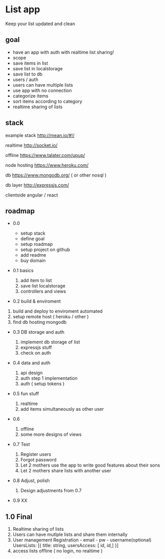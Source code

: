 # List app
Keep your list updated and clean

## goal
- have an app with auth with realtime list sharing!
- scope
- save items in list
- save list in localstorage
- save list to db
- users / auth
- users can have multiple lists
- use app with no connection
- categorize items
- sort items according to category
- realtime sharing of lists

## stack
example stack
http://mean.io/#!/

realtime
http://socket.io/

offline
https://www.talater.com/upup/

node hosting
https://www.heroku.com/

db
https://www.mongodb.org/
 ( or other nosql )

db layer
http://expressjs.com/

clientside
angular / react

## roadmap
- 0.0
    - setup stack
    - define goal
    - setup roadmap
    - setup project on github
    - add readme
    - buy domain

- 0.1 basics
    1. add item to list
    2. save list localstorage
    3. controllers and views
- 0.2 build & enviroment
1. build and deploy to enviroment automated
2. setup remote host ( heroku / other )
3. find db hosting mongodb
- 0.3  DB storage and auth
    1. implement db storage of list
    2.  expressjs stuff
    3. check on auth

- 0.4 data and auth
    1. api design
    2. auth step 1 implementation
    3. auth ( setup tokens )
- 0.5  fun stuff
    1. realtime
    2. add items simultaneously as other user
- 0.6
    1. offline
    2. some more designs of views
- 0.7 Test
    1. Register users
    2. Forgot password
    3. Let 2 mothers use the app to write good features about their sons
    4. Let 2 mothers share lists with another user

- 0.8 Adjust, polish
    1. Design adjustments from 0.7
- 0.9 XX


## 1.0 Final
1. Realtime sharing of lists
2. Users can have mutlple lists and share them internally
3. User management
	Registration - email - pw - username(optional)
	UsersLists: [{ title: string, usersAccess: [ id, id,]  }]
4. access lists offline ( no login, no realtime )

